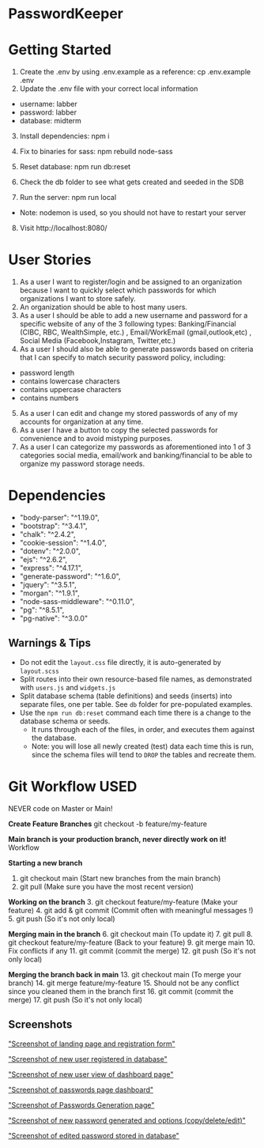 # PasswordKeeper

# Getting Started

1. Create the .env by using .env.example as a reference: cp .env.example .env
2. Update the .env file with your correct local information

- username: labber
- password: labber
- database: midterm

3. Install dependencies: npm i
4. Fix to binaries for sass: npm rebuild node-sass
5. Reset database: npm run db:reset

6. Check the db folder to see what gets created and seeded in the SDB

7. Run the server: npm run local

- Note: nodemon is used, so you should not have to restart your server

8. Visit http://localhost:8080/

# User Stories

1. As a user I want to register/login and be assigned to an organization because I want to quickly select which passwords for which organizations I want to store safely.
2. An organization should be able to host many users.
3. As a user I should be able to add a new username and password for a specific website of any of the 3 following types: Banking/Financial (CIBC, RBC, WealthSimple, etc.) , Email/WorkEmail (gmail,outlook,etc) , Social Media (Facebook,Instagram, Twitter,etc.)
4. As a user I should also be able to generate passwords based on criteria that I can specify to match security password policy, including:

- password length
- contains lowercase characters
- contains uppercase characters
- contains numbers

5. As a user I can edit and change my stored passwords of any of my accounts for organization at any time.
6. As a user I have a button to copy the selected passwords for convenience and to avoid mistyping purposes.
7. As a user I can categorize my passwords as aforementioned into 1 of 3 categories social media, email/work and banking/financial to be able to organize my password storage needs.

# Dependencies

- "body-parser": "^1.19.0",
- "bootstrap": "^3.4.1",
- "chalk": "^2.4.2",
- "cookie-session": "^1.4.0",
- "dotenv": "^2.0.0",
- "ejs": "^2.6.2",
- "express": "^4.17.1",
- "generate-password": "^1.6.0",
- "jquery": "^3.5.1",
- "morgan": "^1.9.1",
- "node-sass-middleware": "^0.11.0",
- "pg": "^8.5.1",
- "pg-native": "^3.0.0"

## Warnings & Tips

- Do not edit the `layout.css` file directly, it is auto-generated by `layout.scss`
- Split routes into their own resource-based file names, as demonstrated with `users.js` and `widgets.js`
- Split database schema (table definitions) and seeds (inserts) into separate files, one per table. See `db` folder for pre-populated examples.
- Use the `npm run db:reset` command each time there is a change to the database schema or seeds.
  - It runs through each of the files, in order, and executes them against the database.
  - Note: you will lose all newly created (test) data each time this is run, since the schema files will tend to `DROP` the tables and recreate them.

# Git Workflow USED

NEVER code on Master or Main!

**Create Feature Branches**
git checkout -b feature/my-feature

**Main branch is your production branch, never directly work on it!**
Workflow

**Starting a new branch**

1. git checkout main (Start new branches from the main branch)
2. git pull (Make sure you have the most recent version)

**Working on the branch** 3. git checkout feature/my-feature (Make your feature) 4. git add & git commit (Commit often with meaningful messages !) 5. git push (So it's not only local)

**Merging main in the branch** 6. git checkout main (To update it) 7. git pull 8. git checkout feature/my-feature (Back to your feature) 9. git merge main 10. Fix conflicts if any 11. git commit (commit the merge) 12. git push (So it's not only local)

**Merging the branch back in main** 13. git checkout main (To merge your branch) 14. git merge feature/my-feature 15. Should not be any conflict since you cleaned them in the branch first 16. git commit (commit the merge) 17. git push (So it's not only local)


## Screenshots
["Screenshot of landing page and registration form"](https://github.com/valik94/PasswordKeeper/blob/main/node-skeleton-master/docs/registration%20route.png?raw=true) 

["Screenshot of new user registered in database"](https://github.com/valik94/PasswordKeeper/blob/main/node-skeleton-master/docs/New%20User%20registered%20in%20database.png?raw=true)

["Screenshot of new user view of dashboard page"](https://github.com/valik94/PasswordKeeper/blob/main/node-skeleton-master/docs/New%20user%20view%20of%20only%20organisational%20passwords.png?raw=true)

["Screenshot of passwords page dashboard"](https://github.com/valik94/PasswordKeeper/blob/main/node-skeleton-master/docs/Generated%20new%20passwords%20in%20dashboard.png?raw=true)

["Screenshot of Passwords Generation page"](https://github.com/valik94/PasswordKeeper/blob/main/node-skeleton-master/docs/Passoword%20Generation%20page.png?raw=true)

["Screenshot of new password generated and options (copy/delete/edit)"](https://github.com/valik94/PasswordKeeper/blob/main/node-skeleton-master/docs/Edit%20passwords%20route.png?raw=true) 

["Screenshot of edited password stored in database"](https://github.com/valik94/PasswordKeeper/blob/main/node-skeleton-master/docs/Edit%20passwords%20in%20db.png?raw=true)
